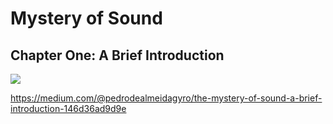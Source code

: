 # Mystery of Sound

## Chapter One: A Brief Introduction

![](https://miro.medium.com/max/875/0*Btyjh4hWaWoFs-dl)

https://medium.com/@pedrodealmeidagyro/the-mystery-of-sound-a-brief-introduction-146d36ad9d9e

